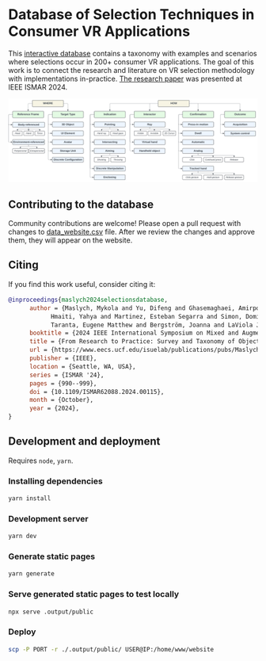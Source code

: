 # Database of Selection Techniques in Consumer VR Applications

This [interactive database](https://www.eecs.ucf.edu/isuelab/research/vr_selections/) contains a taxonomy with examples and scenarios where selections occur in 200+ consumer VR applications. The goal of this work is to connect the research and literature on VR selection methodology with implementations in-practice. [The research paper](https://www.eecs.ucf.edu/isuelab/publications/pubs/MaslychISMAR2024.pdf) was presented at IEEE ISMAR 2024.

![Taxonomy](docs/TAXONOMY.svg)

## Contributing to the database

Community contributions are welcome! Please open a pull request with changes to [data_website.csv](src/public/data_website.csv) file. After we review the changes and approve them, they will appear on the website.

## Citing

If you find this work useful, consider citing it:

```bibtex
@inproceedings{maslych2024selectionsdatabase,
      author = {Maslych, Mykola and Yu, Difeng and Ghasemaghaei, Amirpouya and
            Hmaiti, Yahya and Martinez, Esteban Segarra and Simon, Dominic and
            Taranta, Eugene Matthew and Bergström, Joanna and LaViola Jr, Joseph J.},
      booktitle = {2024 IEEE International Symposium on Mixed and Augmented Reality (ISMAR)},
      title = {From Research to Practice: Survey and Taxonomy of Object Selection in Consumer VR Applications},
      url = {https://www.eecs.ucf.edu/isuelab/publications/pubs/MaslychISMAR2024.pdf},
      publisher = {IEEE},
      location = {Seattle, WA, USA},
      series = {ISMAR '24},
      pages = {990--999},
      doi = {10.1109/ISMAR62088.2024.00115},
      month = {October},
      year = {2024},
}
```

## Development and deployment

Requires `node`, `yarn`.

### Installing dependencies

```bash
yarn install
```

### Development server

```bash
yarn dev
```

### Generate static pages

```bash
yarn generate
```

### Serve generated static pages to test locally

```bash
npx serve .output/public
```

### Deploy

```bash
scp -P PORT -r ./.output/public/ USER@IP:/home/www/website
```
